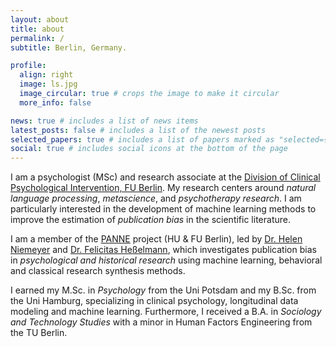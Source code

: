 ```yaml
---
layout: about
title: about
permalink: /
subtitle: Berlin, Germany.

profile:
  align: right
  image: ls.jpg
  image_circular: true # crops the image to make it circular
  more_info: false

news: true # includes a list of news items
latest_posts: false # includes a list of the newest posts
selected_papers: true # includes a list of papers marked as "selected={true}"
social: true # includes social icons at the bottom of the page
---
```


I am a psychologist (MSc) and research associate at the <a href='https://www.ewi-psy.fu-berlin.de/en/psychologie/arbeitsbereiche/klinisch_psychologische_intervention/'>Division of Clinical Psychological Intervention, FU Berlin</a>. My research centers around <i>natural language processing</i>, <i>metascience</i>, and <i>psychotherapy research</i>. I am particularly interested in the development of machine learning methods to improve the estimation of <i>publication bias</i> in the scientific literature.

I am a member of the <a href='https://www.berlin-university-alliance.de/commitments/research-quality/project-list-20/panne/index.html'>PANNE</a> project (HU & FU Berlin), led by <a href='https://www.ewi-psy.fu-berlin.de/psychologie/arbeitsbereiche/klinisch_psychologische_intervention/mitarbeiter/hniemeyer/index.html'>Dr. Helen Niemeyer</a> and <a href='https://www.rmz.hu-berlin.de/en/members/staff/dr-felicitas-hesselmann'>Dr. Felicitas Heßelmann</a>, which investigates publication bias in <i>psychological and historical research </i> using machine learning, behavioral and classical research synthesis methods.

I earned my M.Sc. in <i>Psychology</i> from the Uni Potsdam and my B.Sc. from the Uni Hamburg, specializing in clinical psychology, longitudinal data modeling and machine learning. Furthermore, I received a B.A. in <i>Sociology and Technology Studies</i>  with a minor in Human Factors Engineering from the TU Berlin.